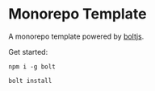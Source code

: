 # Monorepo Template

A monorepo template powered by [boltjs](https://www.npmjs.com/package/bolt).

Get started:

```
npm i -g bolt

bolt install
```
